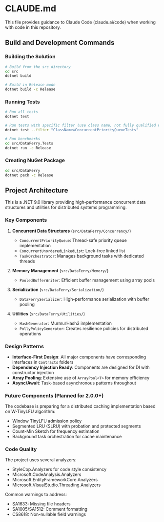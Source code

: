 # CLAUDE.md

This file provides guidance to Claude Code (claude.ai/code) when working with code in this repository.

## Build and Development Commands

### Building the Solution
```bash
# Build from the src directory
cd src
dotnet build

# Build in Release mode
dotnet build -c Release
```

### Running Tests
```bash
# Run all tests
dotnet test

# Run tests with specific filter (use class name, not fully qualified name)
dotnet test --filter "ClassName=ConcurrentPriorityQueueTests"

# Run benchmarks
cd src/DataFerry.Tests
dotnet run -c Release
```

### Creating NuGet Package
```bash
cd src/DataFerry
dotnet pack -c Release
```

## Project Architecture

This is a .NET 9.0 library providing high-performance concurrent data structures and utilities for distributed systems programming.

### Key Components

1. **Concurrent Data Structures** (`src/DataFerry/Concurrency/`)
   - `ConcurrentPriorityQueue`: Thread-safe priority queue implementation
   - `ConcurrentUnorderedLinkedList`: Lock-free linked list
   - `TaskOrchestrator`: Manages background tasks with dedicated threads

2. **Memory Management** (`src/DataFerry/Memory/`)
   - `PooledBufferWriter`: Efficient buffer management using array pools

3. **Serialization** (`src/DataFerry/Serialization/`)
   - `DataFerrySerializer`: High-performance serialization with buffer pooling

4. **Utilities** (`src/DataFerry/Utilities/`)
   - `HashGenerator`: MurmurHash3 implementation
   - `PollyPolicyGenerator`: Creates resilience policies for distributed operations

### Design Patterns

- **Interface-First Design**: All major components have corresponding interfaces in `Contracts` folders
- **Dependency Injection Ready**: Components are designed for DI with constructor injection
- **Array Pooling**: Extensive use of `ArrayPool<T>` for memory efficiency
- **Async/Await**: Task-based asynchronous patterns throughout

### Future Components (Planned for 2.0.0+)

The codebase is preparing for a distributed caching implementation based on W-TinyLFU algorithm:
- Window TinyLFU admission policy
- Segmented LRU (SLRU) with probation and protected segments
- Count-Min Sketch for frequency estimation
- Background task orchestration for cache maintenance

### Code Quality

The project uses several analyzers:
- StyleCop.Analyzers for code style consistency
- Microsoft.CodeAnalysis.Analyzers
- Microsoft.EntityFrameworkCore.Analyzers
- Microsoft.VisualStudio.Threading.Analyzers

Common warnings to address:
- SA1633: Missing file headers
- SA1005/SA1512: Comment formatting
- CS8618: Non-nullable field warnings